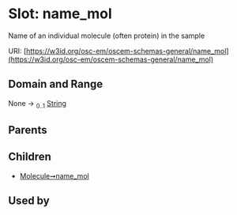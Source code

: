 
# Slot: name_mol

Name of an individual molecule (often protein) in the sample

URI: [https://w3id.org/osc-em/oscem-schemas-general/name_mol](https://w3id.org/osc-em/oscem-schemas-general/name_mol)


## Domain and Range

None &#8594;  <sub>0..1</sub> [String](types/String.md)

## Parents


## Children

 *  [Molecule➞name_mol](Molecule_name_mol.md)

## Used by


